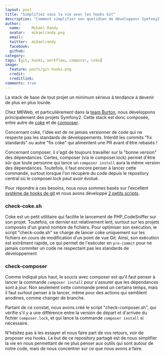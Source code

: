 ```yaml
---
layout: post
title: "Simplifiez vous la vie avec les hooks Git"
description: "Comment simplifier son quotidien de développeur Symfony2 avec nos hooks Git"
author:
  name:     Mikael Randy
  avatar:   mikaelrandy.png
  email:
  twitter:  mikaelrandy      
  facebook:       
  github:    
category:
tags: [git, hooks, workflow, composer, coke]
image:
  feature: posts/git-hooks.png
  credit: 
  creditlink: 
comments: true
---
```


La stack de base de tout projet un minimum sérieux à tendance à devenir de plus en plus lourde.

Chez M6Web, et particulièrement dans la [team Burton](https://twitter.com/teamburtonM6Web), nous développons principalement des projets Symfony2.
Cette stack est donc composée, entre autre de [coke](https://github.com/BedrockStreaming/Coke) et de [composer](https://getcomposer.org/).

Concernant coke, l'idée est de ne jamais versionner de code qui ne respecte pas les standards de développements.
Interdit les commits "fix standards" ou autre "fix coke" qui alimentent une PR avant d'être rebasés !

Concernant composer, il s'agit de toujours travailler sur la "bonne version" des dépendances. 
Certes, composer (via le composer.lock) permet d'être sûr que toute personne qui lance un `composer install` aura la même version des dépendances.
Toutefois, il faut encore penser à lancer cette commande, surtout lorsque l'on récupère du code depuis le repository central où le composer.lock peut avoir évolué.

Pour répondre à ces besoins, nous nous sommes basés sur l'excellent [système de hooks de git](https://git-scm.com/book/en/v2/Customizing-Git-Git-Hooks) et nous avons développé [2 petits scripts](https://github.com/BedrockStreaming/git-hooks).

### check-coke.sh

Coke est un petit utilitaire qui facilite le lancement de PHP_CodeSniffer sur son projet.
Toutefois, ce dernier est relativement lent, surtout sur les projets composés d'un grand nombre de fichiers.
Pour optimiser son exécution, le script "check-code.sh" se charge de lancer coke uniquement sur les fichiers en cours de modification d'un point de vue Git.
Ainsi, son exécution est extrêment rapide, ce qui permet de l'exécuter en `pre-commit` pour ne jamais commiter un code ne respectant pas les standards de développement

### check-composer

Comme indiqué plus haut, le soucis avec composer est qu'il faut penser à lancer la commande `composer install` pour s'assurer que les dépendances sont à jour.
Non seulement cette commande prend un certains temps, mais il faut surtout penser à la lancer, même pour des actions qui semblent anodines, comme changer de branche.

Partant de ce constat, nous avons créé le script "check-composer.sh", qui vérifie s'il y a une différence entre la version de départ et d'arrivée du fichier `composer.lock`, et qui lance la commande `composer install` si nécessaire.



N'hésitez pas à les essayer et nous faire part de vos retours, voir de proposer vos hooks.
Le but de ce repository partagé est de nous simplifier la vie en nous permettant de ne plus penser aux outils qui sont autour de notre code, mais de nous concentrer sur ce que nous avons à faire.
